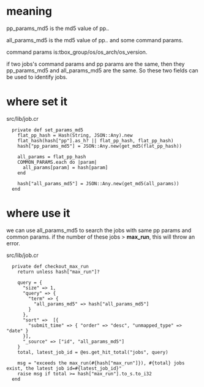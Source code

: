 # meaning

pp_params_md5 is the md5 value of pp.*.*

all_params_md5 is the md5 value of pp.*.* and some command params.

command params is:tbox_group/os/os_arch/os_version.

if two jobs's command params and pp params are the same, then they pp_params_md5 and all_params_md5 are the same. So these two fields can be used to identify jobs.

# where set it
src/lib/job.cr
```
  private def set_params_md5
    flat_pp_hash = Hash(String, JSON::Any).new
    flat_hash(hash["pp"].as_h? || flat_pp_hash, flat_pp_hash)
    hash["pp_params_md5"] = JSON::Any.new(get_md5(flat_pp_hash))

    all_params = flat_pp_hash
    COMMON_PARAMS.each do |param|
      all_params[param] = hash[param]
    end

    hash["all_params_md5"] = JSON::Any.new(get_md5(all_params))
  end
```

# where use it
we can use all_params_md5 to search the jobs with same pp params and common params. if the number of these jobs > **max_run**, this will throw an error.

src/lib/job.cr
```
  private def checkout_max_run
    return unless hash["max_run"]?

    query = {
      "size" => 1,
      "query" => {
        "term" => {
          "all_params_md5" => hash["all_params_md5"]
        }
      },
      "sort" =>  [{
        "submit_time" => { "order" => "desc", "unmapped_type" => "date" }
      }],
      "_source" => ["id", "all_params_md5"]
    }
    total, latest_job_id = @es.get_hit_total("jobs", query)

    msg = "exceeds the max_run(#{hash["max_run"]}), #{total} jobs exist, the latest job id=#{latest_job_id}"
    raise msg if total >= hash["max_run"].to_s.to_i32
  end

```
